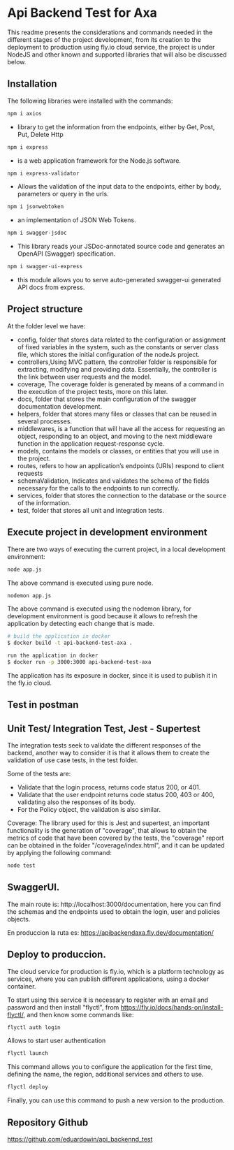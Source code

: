 # Api Backend Test for Axa
This readme presents the considerations and commands needed in the different stages of the project development, from its creation to the deployment to production using fly.io cloud service, the project is under NodeJS and other known and supported libraries that will also be discussed below.

## Installation
The following libraries were installed with the commands:
```bash
npm i axios
```
- library to get the information from the endpoints, either by Get, Post, Put, Delete Http
```bash
npm i express
```
- is a web application framework for the Node.js software.
```bash
npm i express-validator
```
- Allows the validation of the input data to the endpoints, either by body, parameters or query in the urls.
```bash
npm i jsonwebtoken
```
- an implementation of JSON Web Tokens.
```bash
npm i swagger-jsdoc
```
- This library reads your JSDoc-annotated source code and generates an OpenAPI (Swagger) specification.
```bash
npm i swagger-ui-express
```
- this module allows you to serve auto-generated swagger-ui generated API docs from express.

## Project structure
At the folder level we have:
- config, folder that stores data related to the configuration or assignment of fixed variables in the system, such as the constants or server class file, which stores the initial configuration of the nodeJs project.
- controllers,Using MVC pattern, the controller folder is responsible for extracting, modifying and providing data. Essentially, the controller is the link between user requests and the model.
- coverage, The coverage folder is generated by means of a command in the execution of the project tests, more on this later.
- docs, folder that stores the main configuration of the swagger documentation development.
- helpers, folder that stores many files or classes that can be reused in several processes.
- middlewares, is a function that will have all the access for requesting an object, responding to an object, and moving to the next middleware function in the application request-response cycle.
- models, contains the models or classes, or entities that you will use in the project.
- routes, refers to how an application’s endpoints (URIs) respond to client requests
- schemaValidation, Indicates and validates the schema of the fields necessary for the calls to the endpoints to run correctly.
- services, folder that stores the connection to the database or the source of the information.
- test, folder that stores all unit and integration tests.

## Execute project in development environment
There are two ways of executing the current project, in a local development environment:
```bash
node app.js
```
The above command is executed using pure node.

```bash
nodemon app.js
```
The above command is executed using the nodemon library, for development environment is good because it allows to refresh the application by detecting each change that is made.

```bash
# build the application in docker
$ docker build -t api-backend-test-axa .

run the application in docker
$ docker run -p 3000:3000 api-backend-test-axa
```
The application has its exposure in docker, since it is used to publish it in the fly.io cloud.

## Test in postman


## Unit Test/ Integration Test, Jest - Supertest
The integration tests seek to validate the different responses of the backend, another way to consider it is that it allows them to create the validation of use case tests, in the test folder. 

Some of the tests are:
- Validate that the login process, returns code status 200, or 401.
- Validate that the user endpoint returns code status 200, 403 or 400, validating also the responses of its body.
- For the Policy object, the validation is also similar.

Coverage:
The library used for this is Jest and supertest, an important functionality is the generation of "coverage", that allows to obtain the metrics of code that have been covered by the tests, the "coverage" report can be obtained in the folder "/coverage/index.html", and it can be updated by applying the following command:
```bash
node test
```

## SwaggerUI.
The main route is: http://localhost:3000/documentation,
here you can find the schemas and the endpoints used to obtain the login, user and policies objects.

En produccion la ruta es: https://apibackendaxa.fly.dev/documentation/

## Deploy to produccion.
The cloud service for production is fly.io, which is a platform technology as services, where you can publish different applications, using a docker container.

To start using this service it is necessary to register with an email and password and then install "flyctl", from https://fly.io/docs/hands-on/install-flyctl/,
and then know some commands like:

```bash
flyctl auth login
```
Allows to start user authentication

```bash
flyctl launch
```
This command allows you to configure the application for the first time, defining the name, the region, additional services and others to use.

```bash
flyctl deploy
```
Finally, you can use this command to push a new version to the production.

## Repository Github
https://github.com/eduardowin/api_backennd_test





